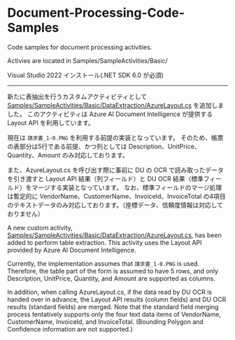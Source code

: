 # Document-Processing-Code-Samples
Code samples for document processing activities.

Activies are located in Samples/SampleActivities/Basic/

Visual Studio 2022 インストール(.NET SDK 6.0 が必須)

---

新たに表抽出を行うカスタムアクティビティとして [Samples/SampleActivities/Basic/DataExtraction/AzureLayout.cs](https://github.com/hnamaizawa/Document-Processing-Code-Samples/blob/master/Samples/SampleActivities/Basic/DataExtraction/AzureLayout.cs) を追加しました。
このアクティビティは Azure AI Document Intelligence が提供する Layout API を利用しています。

現在は `請求書_1-0.PNG` を利用する前提の実装となっています。
そのため、帳票の表部分は5行である前提、かつ列としては Description、UnitPrice、Quantity、Amount のみ対応しております。

また、AzureLayout.cs を呼び出す際に事前に DU の OCR で読み取ったデータを引き渡すと Layout API 結果（列フィールド）と DU OCR 結果（標準フィールド）をマージする実装となっています。
なお、標準フィールドのマージ処理は暫定的に VendorName、CustomerName、InvoiceId、InvoiceTotal の4項目のテキストデータのみ対応しております。（座標データ、信頼度情報は対応しておりません）


A new custom activity, [Samples/SampleActivities/Basic/DataExtraction/AzureLayout.cs](https://github.com/hnamaizawa/Document-Processing-Code-Samples/blob/master/Samples/SampleActivities/Basic/DataExtraction/AzureLayout.cs), has been added to perform table extraction.
This activity uses the Layout API provided by Azure AI Document Intelligence.

Currently, the implementation assumes that `請求書_1-0.PNG` is used.
Therefore, the table part of the form is assumed to have 5 rows, and only Description, UnitPrice, Quantity, and Amount are supported as columns.

In addition, when calling AzureLayout.cs, if the data read by DU OCR is handed over in advance, the Layout API results (column fields) and DU OCR results (standard fields) are merged.
Note that the standard field merging process tentatively supports only the four text data items of VendorName, CustomerName, InvoiceId, and InvoiceTotal. (Bounding Polygon and Confidence information are not supported.)
